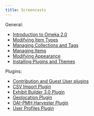 ```yaml
---
title: Screencasts
---
```


General:

- [Introduction to Omeka 2.0](https://vimeo.com/55973380)
- [Modifying Item Types](https://vimeo.com/102038884)
- [Managing Collections and Tags](https://vimeo.com/102040465)
- [Managing Items](https://vimeo.com/102040466)
- [Modifying Appearance](https://vimeo.com/103132986)
- [Installing Plugins and Themes](https://vimeo.com/153819886)

Plugins:

- [Contribution and Guest User plugins](https://vimeo.com/165200216)
- [CSV Import Plugin](https://vimeo.com/104014678)
- [Exhibit Builder 3.0 Plugin](https://vimeo.com/102835560)
- [Geolocation Plugin](https://vimeo.com/156298642)
- [OAI-PMH Harvester Plugin](https://vimeo.com/164436384)
- [User Profiles Plugin](https://vimeo.com/165052886)